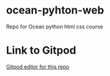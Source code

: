 # ocean-pyhton-web
Repo for Ocean python html css course

# Link to Gitpod
[Gitpod editor for this repo](https://beige-deer-63cesbgj.ws-us15.gitpod.io/)
